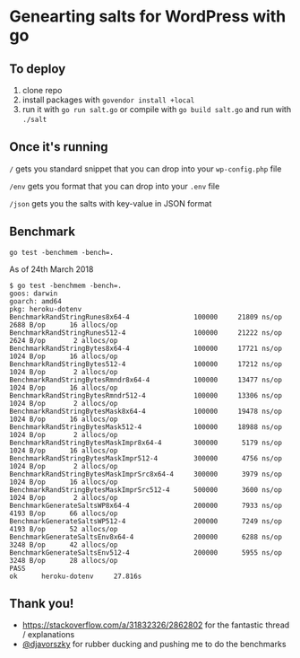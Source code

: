 # Genearting salts for WordPress with go

## To deploy

1. clone repo
2. install packages with `govendor install +local`
3. run it with `go run salt.go` or compile with `go build salt.go` and run with `./salt`

## Once it's running

`/` gets you standard snippet that you can drop into your `wp-config.php` file

`/env` gets you format that you can drop into your `.env` file

`/json` gets you the salts with key-value in JSON format

## Benchmark

`go test -benchmem -bench=.`

As of 24th March 2018

```
$ go test -benchmem -bench=.
goos: darwin
goarch: amd64
pkg: heroku-dotenv
BenchmarkRandStringRunes8x64-4                100000     21809 ns/op    2688 B/op      16 allocs/op
BenchmarkRandStringRunes512-4                 100000     21222 ns/op    2624 B/op       2 allocs/op
BenchmarkRandStringBytes8x64-4                100000     17721 ns/op    1024 B/op      16 allocs/op
BenchmarkRandStringBytes512-4                 100000     17212 ns/op    1024 B/op       2 allocs/op
BenchmarkRandStringBytesRmndr8x64-4           100000     13477 ns/op    1024 B/op      16 allocs/op
BenchmarkRandStringBytesRmndr512-4            100000     13306 ns/op    1024 B/op       2 allocs/op
BenchmarkRandStringBytesMask8x64-4            100000     19478 ns/op    1024 B/op      16 allocs/op
BenchmarkRandStringBytesMask512-4             100000     18988 ns/op    1024 B/op       2 allocs/op
BenchmarkRandStringBytesMaskImpr8x64-4        300000      5179 ns/op    1024 B/op      16 allocs/op
BenchmarkRandStringBytesMaskImpr512-4         300000      4756 ns/op    1024 B/op       2 allocs/op
BenchmarkRandStringBytesMaskImprSrc8x64-4     300000      3979 ns/op    1024 B/op      16 allocs/op
BenchmarkRandStringBytesMaskImprSrc512-4      500000      3600 ns/op    1024 B/op       2 allocs/op
BenchmarkGenerateSaltsWP8x64-4                200000      7933 ns/op    4193 B/op      66 allocs/op
BenchmarkGenerateSaltsWP512-4                 200000      7249 ns/op    4193 B/op      52 allocs/op
BenchmarkGenerateSaltsEnv8x64-4               200000      6288 ns/op    3248 B/op      42 allocs/op
BenchmarkGenerateSaltsEnv512-4                200000      5955 ns/op    3248 B/op      28 allocs/op
PASS
ok      heroku-dotenv     27.816s
```

## Thank you!

* https://stackoverflow.com/a/31832326/2862802 for the fantastic thread / explanations
* [@djavorszky](https://github.com/djavorszky) for rubber ducking and pushing me to do the benchmarks

